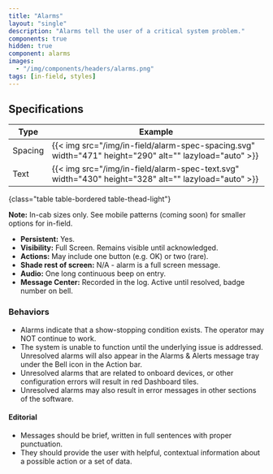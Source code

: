 ```yaml
---
title: "Alarms"
layout: "single"
description: "Alarms tell the user of a critical system problem."
components: true
hidden: true
component: alarms
images:
  - "/img/components/headers/alarms.png"
tags: [in-field, styles]
---
```


## Specifications

<!-- prettier-ignore-start -->
| Type    | Example                                                                                                |
| ------- | ------------------------------------------------------------------------------------------------------ |
| Spacing | {{< img src="/img/in-field/alarm-spec-spacing.svg" width="471" height="290" alt="" lazyload="auto" >}} |
| Text    | {{< img src="/img/in-field/alarm-spec-text.svg" width="430" height="328" alt="" lazyload="auto" >}}    |
{class="table table-bordered table-thead-light"}
<!-- prettier-ignore-end -->

**Note:** In-cab sizes only. See mobile patterns (coming soon) for smaller options for in-field.

- **Persistent:** Yes.
- **Visibility:** Full Screen. Remains visible until acknowledged.
- **Actions:** May include one button (e.g. OK) or two (rare).
- **Shade rest of screen:** N/A - alarm is a full screen message.
- **Audio:** One long continuous beep on entry.
- **Message Center:** Recorded in the log. Active until resolved, badge number on bell.

### Behaviors

- Alarms indicate that a show-stopping condition exists. The operator may NOT continue to work.
- The system is unable to function until the underlying issue is addressed. Unresolved alarms will also appear in the Alarms & Alerts message tray under the Bell icon in the Action bar.
- Unresolved alarms that are related to onboard devices, or other configuration errors will result in red Dashboard tiles.
- Unresolved alarms may also result in error messages in other sections of the software.

#### Editorial

- Messages should be brief, written in full sentences with proper punctuation.
- They should provide the user with helpful, contextual information about a possible action or a set of data.
